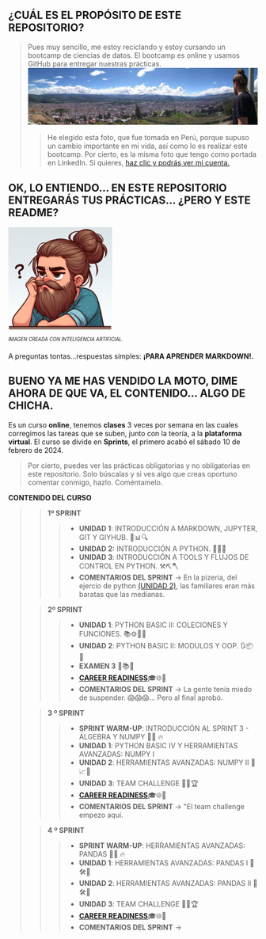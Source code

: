 ## **¿CUÁL ES EL PROPÓSITO DE ESTE REPOSITORIO?**
> Pues muy sencillo, me estoy reciclando y estoy cursando un bootcamp de ciencias de datos. El bootcamp es online y usamos GitHub para entregar nuestras prácticas.
![fotocaja](./imagenes/cajamarca.jpg)
>> He elegido esta foto, que fue tomada en Perú, porque supuso un cambio importante en mi vida, así como lo es realizar este bootcamp. Por cierto, es la misma foto que tengo como portada en LinkedIn.
Si quieres, [haz clic y podrás ver mi cuenta.](https://www.linkedin.com/in/pepereina/)


## OK, LO ENTIENDO... EN ESTE REPOSITORIO ENTREGARÁS TUS PRÁCTICAS... ¿PERO Y ESTE README?

<img src="./imagenes/ia.jpeg" width=210><sub><sup>  
*IMAGEN CREADA CON INTELIGENCIA ARTIFICIAL.* </sup></sub>  

A preguntas tontas...respuestas simples: **¡PARA APRENDER MARKDOWN!.**

## BUENO YA ME HAS VENDIDO LA MOTO, DIME AHORA DE QUE VA, EL CONTENIDO... ALGO DE CHICHA. 

Es un curso **online**, tenemos **clases** 3 veces por semana en las cuales corregimos las tareas que se suben, junto con la teoría, a la **plataforma virtual**. El curso se divide en **Sprints**, el primero acabó el sábado 10 de febrero de 2024.
>Por cierto, puedes ver las prácticas obligatorias y no obligatorias en este repositorio. Solo búscalas y si ves algo que creas oportuno comentar conmigo, hazlo. Coméntamelo.   

**CONTENIDO DEL CURSO**  
>> **1º SPRINT**
>>> - **UNIDAD 1**: INTRODUCCIÓN A MARKDOWN, JUPYTER, GIT Y GIYHUB. 🚀📊🔍
>>> - **UNIDAD 2:** INTRODUCCIÓN A PYTHON. 🐍🐍🐍
>>> - **UNIDAD 3**: INTRODUCCIÓN A TOOLS Y FLUJOS DE CONTROL EN PYTHON. ⚒️⛏️🪓
>>> - **COMENTARIOS DEL SPRINT** → En la pizeria, del ejercio de python [(UNIDAD 2)](https://github.com/PepeReinaCampo/ONLINE_DS_THEBRIDGE_PEPE-REINA/blob/main/Sprint%20_1/Unidad_2_python/Challenge%202%20obligatorio/13_Practica_Obligatoria_Python_Basics_I.ipynb), las familiares eran más baratas que las medianas.  
>
>> **2º SPRINT**
>>> - **UNIDAD 1**: PYTHON BASIC II: COLECIONES Y FUNCIONES. 📚⚙️🔄🔀  
>>> - **UNIDAD 2**: PYTHON BASIC II: MODULOS Y OOP. 🔃📦🧰
>>> - **EXAMEN 3** 📝📚⏰
>>> - [**CAREER READINESS**]( https://github.com/PepeReinaCampo/ONLINE_DS_THEBRIDGE_PEPE-REINA/tree/main/Sprint_2/CARRER%20READINESS)🎓🌐🚀      
>>> - **COMENTARIOS DEL SPRINT** → La gente tenía miedo de suspender. 😱😱😱... Pero al final aprobó.
>
>> **3 º SPRINT**
>>> - **SPRINT WARM-UP**: INTRODUCCIÓN AL SPRINT 3 - ÁLGEBRA Y NUMPY 🏃‍♂️ 🔥
>>> - **UNIDAD 1**: PYTHON BASIC IV Y HERRAMIENTAS AVANZADAS: NUMPY I  
>>> - **UNIDAD 2**: HERRAMIENTAS AVANZADAS: NUMPY II 🧮📈🌐
>>> - **UNIDAD 3**: TEAM CHALLENGE 👥🎯🏆
>>> - [**CAREER READINESS**]( https://github.com/PepeReinaCampo/ONLINE_DS_THEBRIDGE_PEPE-REINA/tree/main/Sprint_2/CARRER%20READINESS)🎓🌐🚀      
>>> - **COMENTARIOS DEL SPRINT** → "El team challenge empezo aquí.
>
>> **4 º SPRINT**
>>> - **SPRINT WARM-UP**: HERRAMIENTAS AVANZADAS: PANDAS 🏃‍♂️ 🔥
>>> - **UNIDAD 1**: HERRAMIENTAS AVANZADAS: PANDAS I 🔧🛠🐼
>>> - **UNIDAD 2**: HERRAMIENTAS AVANZADAS: PANDAS II 🔧🛠🐼
>>> - **UNIDAD 3**: TEAM CHALLENGE 👥🎯🏆
>>> - [**CAREER READINESS**]( https://github.com/PepeReinaCampo/ONLINE_DS_THEBRIDGE_PEPE-REINA/tree/main/Sprint_2/CARRER%20READINESS)🎓🌐🚀      
>>> - **COMENTARIOS DEL SPRINT** → 

